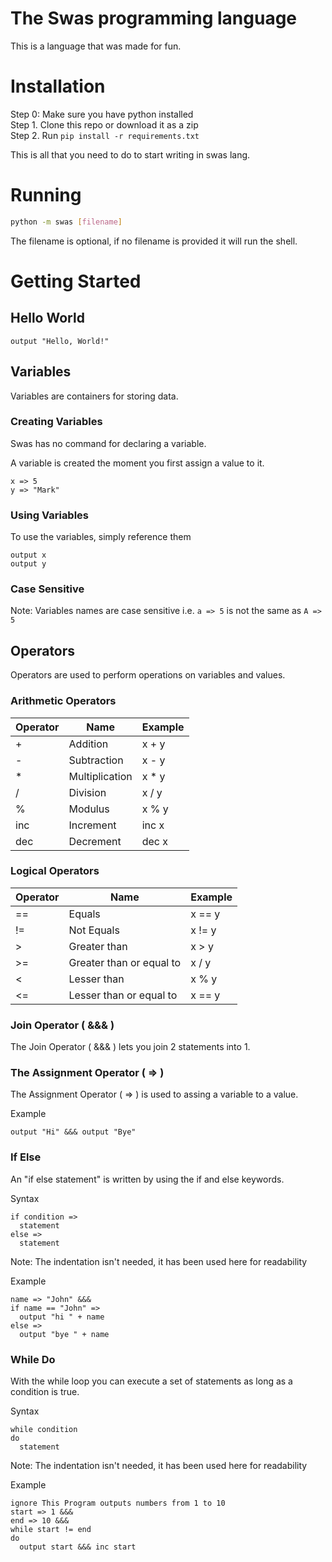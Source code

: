 # The Swas programming language
This is a language that was made for fun.

# Installation
Step 0: Make sure you have python installed <br>
Step 1. Clone this repo or download it as a zip <br>
Step 2. Run `pip install -r requirements.txt`

This is all that you need to do to start writing in swas lang.

# Running 
```bash
python -m swas [filename]
```
The filename is optional, if no filename is provided it will run the shell.

# Getting Started

## Hello World
```
output "Hello, World!"
```

## Variables
Variables are containers for storing data.

### Creating Variables
Swas has no command for declaring a variable.

A variable is created the moment you first assign a value to it.

```
x => 5
y => "Mark"
```

### Using Variables
To use the variables, simply reference them

```
output x
output y
```

### Case Sensitive 
Note: Variables names are case sensitive i.e. `a => 5` is not the same as `A => 5`

## Operators
Operators are used to perform operations on variables and values.

### Arithmetic Operators

| Operator | Name           | Example |
|----------|----------------|---------|
| +        | Addition       | x + y   |
| -        | Subtraction    | x - y   |
| *        | Multiplication | x * y   |
| /        | Division       | x / y   |
| %        | Modulus        | x % y   |
| inc      | Increment      | inc x   |
| dec      | Decrement      | dec x   |

### Logical Operators
| Operator | Name                     | Example |
|----------|--------------------------|---------|
| ==       | Equals                   | x == y  |
| !=       | Not Equals               | x != y  |
| >        | Greater than             | x > y   |
| >=       | Greater than or equal to | x / y   |
| <        | Lesser than              | x % y   |
| <=       | Lesser than or equal to  | x == y  |


### Join Operator ( &&& )
The Join Operator ( &&& ) lets you join 2 statements into 1. 

### The Assignment Operator ( => )
The Assignment Operator ( => ) is used to assing a variable to a value.

Example
```
output "Hi" &&& output "Bye"
```

### If Else 
An "if else statement" is written by using the if and else keywords.

Syntax
```
if condition => 
  statement
else =>
  statement
```
Note: The indentation isn't needed, it has been used here for readability

Example
```
name => "John" &&&
if name == "John" =>
  output "hi " + name
else =>
  output "bye " + name
```

### While Do
With the while loop you can execute a set of statements as long as a condition is true.

Syntax
```
while condition 
do
  statement
```

Note: The indentation isn't needed, it has been used here for readability

Example 
```
ignore This Program outputs numbers from 1 to 10
start => 1 &&&
end => 10 &&&
while start != end
do 
  output start &&& inc start 
```
